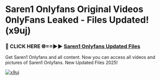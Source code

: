 # Saren1 Onlyfans Original Videos 0nlyFans Leaked - Files Updated! (x9uj)

<h3>🔴 CLICK HERE 🌐==►► <a href="https://tinyurl.com/ehrbuxhb" rel="nofollow">Saren1 Onlyfans Updated Files</a></h3>

Get Saren1 Onlyfans and all content. Now you can access all videos and pictures of Saren1 Onlyfans. New Updated Files 2025!

[![x9uj](https://i.imgur.com/lVYEuWS.gif)](https://tinyurl.com/ehrbuxhb)
